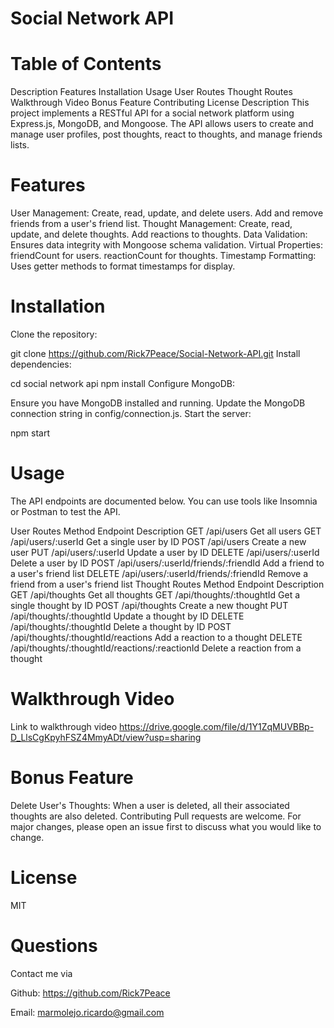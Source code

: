# Social Network API

# Table of Contents
Description
Features
Installation
Usage
User Routes
Thought Routes
Walkthrough Video
Bonus Feature
Contributing
License
Description
This project implements a RESTful API for a social network platform using Express.js, MongoDB, and Mongoose. The API allows users to create and manage user profiles, post thoughts, react to thoughts, and manage friends lists.

# Features
User Management:
Create, read, update, and delete users.
Add and remove friends from a user's friend list.
Thought Management:
Create, read, update, and delete thoughts.
Add reactions to thoughts.
Data Validation:
Ensures data integrity with Mongoose schema validation.
Virtual Properties:
friendCount for users.
reactionCount for thoughts.
Timestamp Formatting:
Uses getter methods to format timestamps for display.
# Installation
Clone the repository: 

git clone https://github.com/Rick7Peace/Social-Network-API.git
Install dependencies: 

cd social network api
npm install
Configure MongoDB:

Ensure you have MongoDB installed and running.
Update the MongoDB connection string in config/connection.js.
Start the server:

npm start
# Usage
The API endpoints are documented below. You can use tools like Insomnia or Postman to test the API.

User Routes
Method	Endpoint	Description
GET	/api/users	Get all users
GET	/api/users/:userId	Get a single user by ID
POST	/api/users	Create a new user
PUT	/api/users/:userId	Update a user by ID
DELETE	/api/users/:userId	Delete a user by ID
POST	/api/users/:userId/friends/:friendId	Add a friend to a user's friend list
DELETE	/api/users/:userId/friends/:friendId	Remove a friend from a user's friend list
Thought Routes
Method	Endpoint	Description
GET	/api/thoughts	Get all thoughts
GET	/api/thoughts/:thoughtId	Get a single thought by ID
POST	/api/thoughts	Create a new thought
PUT	/api/thoughts/:thoughtId	Update a thought by ID
DELETE	/api/thoughts/:thoughtId	Delete a thought by ID
POST	/api/thoughts/:thoughtId/reactions	Add a reaction to a thought
DELETE	/api/thoughts/:thoughtId/reactions/:reactionId	Delete a reaction from a thought
# Walkthrough Video
Link to walkthrough video https://drive.google.com/file/d/1Y1ZqMUVBBp-D_LlsCgKpyhFSZ4MmyADt/view?usp=sharing


# Bonus Feature
Delete User's Thoughts: When a user is deleted, all their associated thoughts are also deleted.
Contributing
Pull requests are welcome. For major changes, please open an issue first to discuss what you would like to change.

# License
MIT

# Questions
Contact me via

Github: https://github.com/Rick7Peace

Email: marmolejo.ricardo@gmail.com
